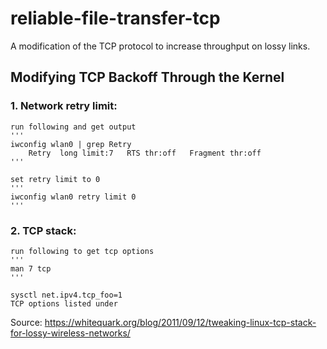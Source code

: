 # reliable-file-transfer-tcp
A modification of the TCP protocol to increase throughput on lossy links.


## Modifying TCP Backoff Through the Kernel
### 1. Network retry limit: 
    run following and get output
    '''
    iwconfig wlan0 | grep Retry
        Retry  long limit:7   RTS thr:off   Fragment thr:off
    '''

    set retry limit to 0
    '''
    iwconfig wlan0 retry limit 0
    '''

### 2. TCP stack:
    run following to get tcp options
    ''' 
    man 7 tcp 
    '''

    sysctl net.ipv4.tcp_foo=1 
    TCP options listed under 

Source: https://whitequark.org/blog/2011/09/12/tweaking-linux-tcp-stack-for-lossy-wireless-networks/